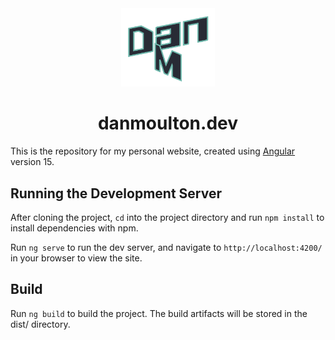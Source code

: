<div align="center">
  <img alt="Logo" src="src/assets/svg/brand-logo.svg" width="150" />
</div>

<h1 style="text-align: center;">danmoulton.dev</h1>


This is the repository for my personal website, created using [Angular](https://angular.io/) version 15.

## Running the Development Server
After cloning the project, `cd` into the project directory and run `npm install` to install dependencies with npm.

Run `ng serve` to run the dev server, and navigate to `http://localhost:4200/` in your browser to view the site.

## Build
Run `ng build` to build the project. The build artifacts will be stored in the dist/ directory.
